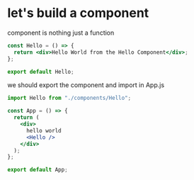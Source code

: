 # let's build a component

component is nothing just a function

```jsx
const Hello = () => {
  return <div>Hello World from the Hello Component</div>;
};

export default Hello;
```

we should export the component and import in App.js

```jsx
import Hello from "./components/Hello";

const App = () => {
  return (
    <div>
      hello world
      <Hello />
    </div>
  );
};

export default App;
```
